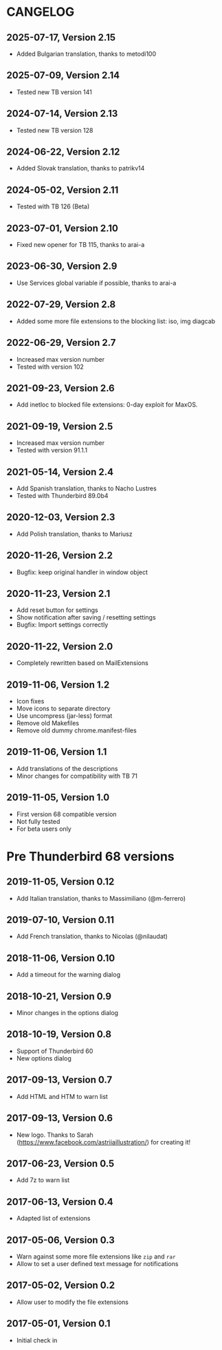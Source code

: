 CANGELOG
=========

2025-07-17, Version 2.15
------------------------

* Added Bulgarian translation, thanks to metodi100


2025-07-09, Version 2.14
------------------------

* Tested new TB version 141

2024-07-14, Version 2.13
------------------------

* Tested new TB version 128

2024-06-22, Version 2.12
------------------------

* Added Slovak translation, thanks to patrikv14

2024-05-02, Version 2.11
------------------------

* Tested with TB 126 (Beta)

2023-07-01, Version 2.10
------------------------

* Fixed new opener for TB 115, thanks to arai-a

2023-06-30, Version 2.9
-----------------------

* Use Services global variable if possible, thanks to arai-a

2022-07-29, Version 2.8
-----------------------

* Added some more file extensions to the blocking list: iso, img diagcab

2022-06-29, Version 2.7
-----------------------

* Increased max version number
* Tested with version 102

2021-09-23, Version 2.6
-----------------------

* Add inetloc to blocked file extensions: 0-day exploit for MaxOS.


2021-09-19, Version 2.5
-----------------------

* Increased max version number
* Tested with version 91.1.1

2021-05-14, Version 2.4
-----------------------

* Add Spanish translation, thanks to Nacho Lustres
* Tested with Thunderbird 89.0b4

2020-12-03, Version 2.3
-----------------------

* Add Polish translation, thanks to Mariusz

2020-11-26, Version 2.2
-----------------------

* Bugfix: keep original handler in window object

2020-11-23, Version 2.1
-----------------------

* Add reset button for settings
* Show notification after saving / resetting settings
* Bugfix: Import settings correctly


2020-11-22, Version 2.0
-----------------------

* Completely rewritten based on MailExtensions

2019-11-06, Version 1.2
-----------------------

* Icon fixes
* Move icons to separate directory
* Use uncompress (jar-less) format
* Remove old Makefiles
* Remove old dummy chrome.manifest-files

2019-11-06, Version 1.1
-----------------------

* Add translations of the descriptions
* Minor changes for compatibility with TB 71

2019-11-05, Version 1.0
-----------------------

* First version 68 compatible version
* Not fully tested
* For beta users only


Pre Thunderbird 68 versions
===========================


2019-11-05, Version 0.12
------------------------

* Add Italian translation, thanks to Massimiliano (@m-ferrero)

2019-07-10, Version 0.11
------------------------

* Add French translation, thanks to Nicolas (@nilaudat)

2018-11-06, Version 0.10
------------------------

* Add a timeout for the warning dialog

2018-10-21, Version 0.9
-----------------------

* Minor changes in the options dialog

2018-10-19, Version 0.8
-----------------------

* Support of Thunderbird 60
* New options dialog

2017-09-13, Version 0.7
-----------------------

* Add HTML and HTM to warn list

2017-09-13, Version 0.6
-----------------------

* New logo. Thanks to Sarah (https://www.facebook.com/astriiaillustration/) for
  creating it!

2017-06-23, Version 0.5
-----------------------

* Add 7z to warn list

2017-06-13, Version 0.4
-----------------------

* Adapted list of extensions

2017-05-06, Version 0.3
-----------------------

* Warn against some more file extensions like `zip` and `rar`
* Allow to set a user defined text message for notifications

2017-05-02, Version 0.2
-----------------------

* Allow user to modify the file extensions

2017-05-01, Version 0.1
-----------------------

* Initial check in
